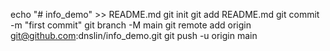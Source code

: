 echo "# info_demo" >> README.md
git init
git add README.md
git commit -m "first commit"
git branch -M main
git remote add origin git@github.com:dnslin/info_demo.git
git push -u origin main